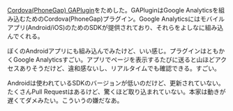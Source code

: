 [Cordova(PhoneGap) GAPlugin][phonegap-build/GAPlugin]をためした。GAPluginはGoogle Analyticsを組み込むためのCordova(PhoneGap)プラグイン。Google Analyticsにはモバイルアプリ(Android/iOS)のためのSDKが提供されており、それらをよしなに組み込んでくれる。

ぼくのAndroidアプリにも組み込んでみたけど、いい感じ。プラグインはともかくGoogle Analyticsすごい。アプリでページを表示するたびに送ると山ほどアクセスありそうだけど、違和感ないし、リアルタイムでも確認できる。すごい。

Androidは使われているSDKのバージョンが低いのだけど、更新されていない。たくさんPull Requestはあるけど、驚くほど取り込まれていない。本家は動きが遅くてダメみたい。こういうの嫌だなあ。

[phonegap-build/GAPlugin]: https://github.com/phonegap-build/GAPlugin
